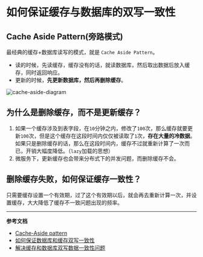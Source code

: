 # 如何保证缓存与数据库的双写一致性

## Cache Aside Pattern(旁路模式)

最经典的缓存+数据库读写的模式，就是 `Cache Aside Pattern`。

- 读的时候，先读缓存，缓存没有的话，就读数据库，然后取出数据后放入缓存，同时返回响应。
- 更新的时候，**先更新数据库，然后再删除缓存**。

![cache-aside-diagram](/img/redis/cache-aside-diagram.png)


## 为什么是删除缓存，而不是更新缓存？

1. 如果一个缓存涉及到表字段，在`10`分钟之内，修改了`100`次，那么缓存就要更新`100`次，但是这个缓存在这段时间内仅仅被读取了`1`次，**存在大量的冷数据**。
如果只是删除缓存的话，那么在这段时间内，缓存不过就重新计算了一次而已，开销大幅度降低。（`lazy`加载的思想）
2. 微服务下，更新缓存也会带来分布式下的并发问题，而删除缓存不会。

## 删除缓存失败，如何保证缓存一致性？

只需要缓存设置一个有效期，过了这个有效期以后，就会再去重新计算一次，并设置缓存，大大降低了缓存不一致问题出现的频率。

---

**参考文档**

- [Cache-Aside pattern](https://docs.microsoft.com/en-us/azure/architecture/patterns/cache-aside)
- [如何保证数据库和缓存双写一致性](https://blog.csdn.net/zhiyikeji/article/details/123940351)
- [解决缓存和数据库双写数据一致性问题](https://blog.csdn.net/D812359/article/details/121645548)